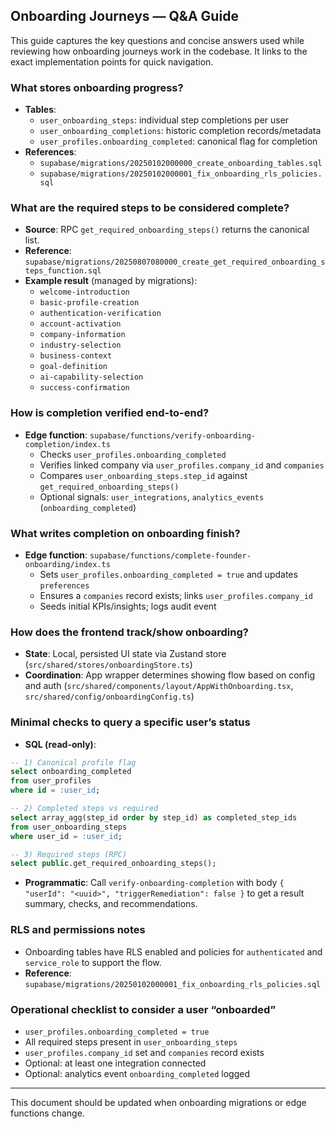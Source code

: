 ## Onboarding Journeys — Q&A Guide

This guide captures the key questions and concise answers used while reviewing how onboarding journeys work in the codebase. It links to the exact implementation points for quick navigation.

### What stores onboarding progress?
- **Tables**:
  - `user_onboarding_steps`: individual step completions per user
  - `user_onboarding_completions`: historic completion records/metadata
  - `user_profiles.onboarding_completed`: canonical flag for completion
- **References**:
  - `supabase/migrations/20250102000000_create_onboarding_tables.sql`
  - `supabase/migrations/20250102000001_fix_onboarding_rls_policies.sql`

### What are the required steps to be considered complete?
- **Source**: RPC `get_required_onboarding_steps()` returns the canonical list.
- **Reference**: `supabase/migrations/20250807080000_create_get_required_onboarding_steps_function.sql`
- **Example result** (managed by migrations):
  - `welcome-introduction`
  - `basic-profile-creation`
  - `authentication-verification`
  - `account-activation`
  - `company-information`
  - `industry-selection`
  - `business-context`
  - `goal-definition`
  - `ai-capability-selection`
  - `success-confirmation`

### How is completion verified end-to-end?
- **Edge function**: `supabase/functions/verify-onboarding-completion/index.ts`
  - Checks `user_profiles.onboarding_completed`
  - Verifies linked company via `user_profiles.company_id` and `companies`
  - Compares `user_onboarding_steps.step_id` against `get_required_onboarding_steps()`
  - Optional signals: `user_integrations`, `analytics_events` (`onboarding_completed`)

### What writes completion on onboarding finish?
- **Edge function**: `supabase/functions/complete-founder-onboarding/index.ts`
  - Sets `user_profiles.onboarding_completed = true` and updates `preferences`
  - Ensures a `companies` record exists; links `user_profiles.company_id`
  - Seeds initial KPIs/insights; logs audit event

### How does the frontend track/show onboarding?
- **State**: Local, persisted UI state via Zustand store (`src/shared/stores/onboardingStore.ts`)
- **Coordination**: App wrapper determines showing flow based on config and auth (`src/shared/components/layout/AppWithOnboarding.tsx`, `src/shared/config/onboardingConfig.ts`)

### Minimal checks to query a specific user’s status
- **SQL (read-only)**:
```sql
-- 1) Canonical profile flag
select onboarding_completed
from user_profiles
where id = :user_id;

-- 2) Completed steps vs required
select array_agg(step_id order by step_id) as completed_step_ids
from user_onboarding_steps
where user_id = :user_id;

-- 3) Required steps (RPC)
select public.get_required_onboarding_steps();
```
- **Programmatic**: Call `verify-onboarding-completion` with body `{ "userId": "<uuid>", "triggerRemediation": false }` to get a result summary, checks, and recommendations.

### RLS and permissions notes
- Onboarding tables have RLS enabled and policies for `authenticated` and `service_role` to support the flow.
- **Reference**: `supabase/migrations/20250102000001_fix_onboarding_rls_policies.sql`

### Operational checklist to consider a user “onboarded”
- `user_profiles.onboarding_completed = true`
- All required steps present in `user_onboarding_steps`
- `user_profiles.company_id` set and `companies` record exists
- Optional: at least one integration connected
- Optional: analytics event `onboarding_completed` logged

---
This document should be updated when onboarding migrations or edge functions change.
